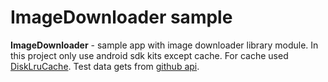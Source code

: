 # ImageDownloader sample

<b>ImageDownloader</b> - sample app with image downloader library module. In this project only use android sdk kits except cache. For cache used [DiskLruCache](https://github.com/JakeWharton/DiskLruCache). Test data gets from [github api]( https://developer.github.com/).

